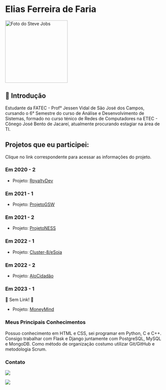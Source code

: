 # Elias Ferreira de Faria
  <td align="center">
      <a href="#">
        <img src="https://avatars.githubusercontent.com/u/71013006?s=400&u=cdaf1fd724434cc5928dec38453bce0b3ee5f98a&v=4" width="200px;" alt="Foto do Steve Jobs"/><br>
      </a>
    </td>
    
## 📝 Introdução
Estudante da FATEC - Prof° Jessen Vidal de São José dos Campos, cursando o 6° Semestre do curso de Análise e Desenvolvimento de Sistemas, formado no curso ténico de Redes de Computadores na ETEC - Cônego José Bento de Jacareí, atualmente procurando estagiar na área de TI.

## Projetos que eu participei:
Clique no link correspondente para acessar as informações do projeto.

### Em 2020 - 2
* Projeto: [RoyaltyDev](https://github.com/elias31072002/trabalho_graduacao_TG/tree/main/RoyaltyDev)


### Em 2021 - 1
*  Projeto: [ProjetoGSW](https://github.com/elias31072002/trabalho_graduacao_TG/tree/main/ProjetoGSW)


### Em 2021 - 2
* Projeto: [ProjetoNESS](https://github.com/elias31072002/trabalho_graduacao_TG/tree/main/ProjetoNESS)


### Em 2022 - 1
* Projeto: [Cluster-8/eSoja](https://github.com/elias31072002/trabalho_graduacao_TG/tree/main/eSoja)


### Em 2022 - 2
* Projeto: [AloCidadão](https://github.com/elias31072002/trabalho_graduacao_TG/tree/main/AloCidad%C3%A3o)


### Em 2023 - 1
🚧  Sem Link!  🚧
*  Projeto: [MoneyMind](https://github.com/eliasferreiraa/trabalho_graduacao_TG/tree/main/MoneyMind)



### Meus Principais Conhecimentos
Possuo conhecimento em HTML e CSS, sei programar em Python, C e C++. Consigo trabalhar com Flask e Django juntamente com PostgreSQL, MySQL e MongoDB. Como método de organização costumo utilizar Git/GitHub e metodologia Scrum.


### Contato

[<img src="https://camo.githubusercontent.com/fbc3df79ffe1a99e482b154b29262ecbb10d6ee4ed22faa82683aa653d72c4e1/68747470733a2f2f696d672e736869656c64732e696f2f62616467652f4769744875622d3130303030303f7374796c653d666f722d7468652d6261646765266c6f676f3d676974687562266c6f676f436f6c6f723d7768697465" />](https://github.com/elias31072002)

[<img src="https://img.shields.io/badge/linkedin-%230077B5.svg?&style=for-the-badge&logo=linkedin&logoColor=white" />](https://www.linkedin.com/in/elias-ferreira-525ba41b6/)
